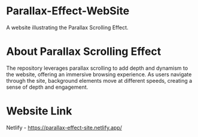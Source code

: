 # Parallax-Effect-WebSite
A website illustrating the Parallax Scrolling Effect.

# About Parallax Scrolling Effect
The repository leverages parallax scrolling to add depth and dynamism to the website, offering an immersive browsing experience. As users navigate through the site, background elements move at different speeds, creating a sense of depth and engagement.

# Website Link 
Netlify - https://parallax-effect-site.netlify.app/

